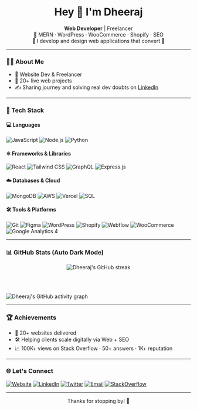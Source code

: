 <h1 align="center">Hey 👋 I'm Dheeraj</h1>

<p align="center">
  <strong>Web Developer</strong> | Freelancer<br>
  🔧 MERN · WordPress · WooCommerce · Shopify · SEO<br>
  📢 I develop and design web applications that convert 💸
</p>

---

### 👨‍💻 About Me

- 💼 Website Dev & Freelancer  
- 💬 20+ live web projects  
- ✍️ Sharing journey and solving real dev doubts on [LinkedIn](https://www.linkedin.com/in/dheerajheree/)

---

### 🧰 Tech Stack

#### 💻 Languages
![JavaScript](https://img.shields.io/badge/-JavaScript-black?style=for-the-badge&logo=javascript)
![Node.js](https://img.shields.io/badge/-Node.js-black?style=for-the-badge&logo=node.js)
![Python](https://img.shields.io/badge/-Python-black?style=for-the-badge&logo=python)

#### ⚛️ Frameworks & Libraries
![React](https://img.shields.io/badge/-React-black?style=for-the-badge&logo=react)
![Tailwind CSS](https://img.shields.io/badge/-TailwindCSS-06B6D4?style=for-the-badge&logo=tailwindcss&logoColor=white)
![GraphQL](https://img.shields.io/badge/-GraphQL-E10098?style=for-the-badge&logo=graphql)
![Express.js](https://img.shields.io/badge/-Express.js-grey?style=for-the-badge)

#### ☁️ Databases & Cloud
![MongoDB](https://img.shields.io/badge/-MongoDB-4EA94B?style=for-the-badge&logo=mongodb&logoColor=white)
![AWS](https://img.shields.io/badge/-AWS-232F3E?style=for-the-badge&logo=amazonaws)
![Vercel](https://img.shields.io/badge/-Vercel-black?style=for-the-badge&logo=vercel)
![SQL](https://img.shields.io/badge/-SQL-4479A1?style=for-the-badge&logo=mysql&logoColor=white)

#### 🛠️ Tools & Platforms
![Git](https://img.shields.io/badge/-Git-F05032?style=for-the-badge&logo=git&logoColor=white)
![Figma](https://img.shields.io/badge/-Figma-black?style=for-the-badge&logo=figma)
![WordPress](https://img.shields.io/badge/-WordPress-21759B?style=for-the-badge&logo=wordpress)
![Shopify](https://img.shields.io/badge/-Shopify-7AB55C?style=for-the-badge&logo=shopify&logoColor=white)
![Webflow](https://img.shields.io/badge/-Webflow-4353FF?style=for-the-badge&logo=webflow&logoColor=white)
![WooCommerce](https://img.shields.io/badge/-WooCommerce-96588A?style=for-the-badge&logo=woocommerce)
![Google Analytics 4](https://img.shields.io/badge/-GA4-E37400?style=for-the-badge&logo=googleanalytics&logoColor=white)

---

### 📊 GitHub Stats (Auto Dark Mode)

<p align="center">
  <picture>
    <source 
      srcset="https://github-readme-streak-stats.herokuapp.com/?user=devdk&theme=dark" 
      media="(prefers-color-scheme: dark)" />
    <source 
      srcset="https://github-readme-streak-stats.herokuapp.com/?user=devdk&theme=default" 
      media="(prefers-color-scheme: light)" />
    <img 
      src="https://github-readme-streak-stats.herokuapp.com/?user=devdk&theme=default" 
      alt="Dheeraj's GitHub streak" />
  </picture>

  <br><br>

  <img src="https://github-readme-activity-graph.cyclic.app/graph?username=devdk&theme=github-compact" alt="Dheeraj's GitHub activity graph" />
</p>

---

### 🏆 Achievements

- 🧠 20+ websites delivered
- 🛠️ Helping clients scale digitally via Web + SEO
- 📈 100K+ views on Stack Overflow · 50+ answers · 1K+ reputation

---

### 🌐 Let's Connect

[![Website](https://img.shields.io/badge/🌐_Website-000000?style=for-the-badge&logo=googlechrome&logoColor=white)](https://dheerajdrive.com)
[![LinkedIn](https://img.shields.io/badge/LinkedIn-0A66C2?style=for-the-badge&logo=linkedin&logoColor=white)](https://www.linkedin.com/in/dheerajheree/)
[![Twitter](https://img.shields.io/badge/Twitter-1DA1F2?style=for-the-badge&logo=twitter&logoColor=white)](https://twitter.com/dheerajwp)
[![Email](https://img.shields.io/badge/Gmail-D14836?style=for-the-badge&logo=gmail&logoColor=white)](mailto:okkdheeraj@gmail.com)
[![StackOverflow](https://img.shields.io/badge/StackOverflow-FE7A16?style=for-the-badge&logo=stackoverflow&logoColor=white)](https://stackoverflow.com/users/14431734/amit-kumar)

---

<p align="center">Thanks for stopping by! 🚀</p>

